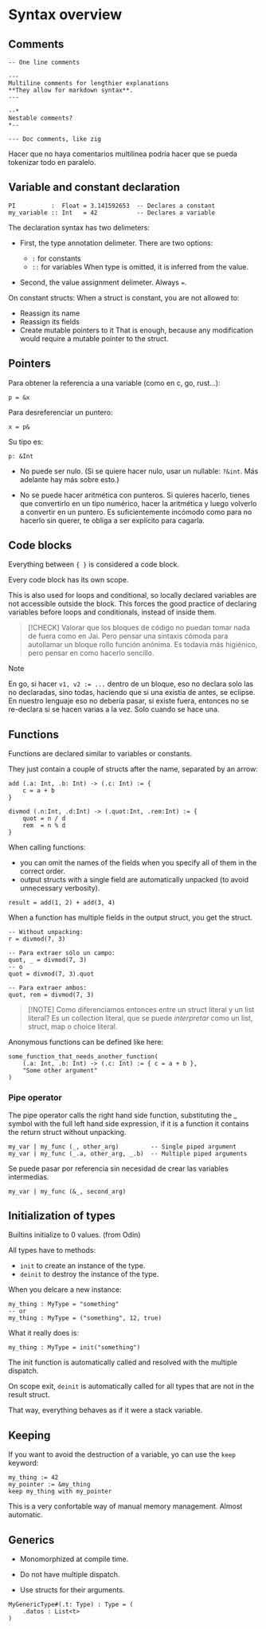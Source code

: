 # Syntax overview

## Comments

```
-- One line comments

---
Multiline comments for lengthier explanations
**They allow for markdown syntax**.
---

--*
Nestable comments?
*--

--- Doc comments, like zig
```

Hacer que no haya comentarios multilinea podría hacer que se
pueda tokenizar todo en paralelo.

## Variable and constant declaration

```
PI          :  Float = 3.141592653  -- Declares a constant
my_variable :: Int   = 42           -- Declares a variable
```

The declaration syntax has two delimeters:

- First, the type annotation delimeter. There are two options:
	- `:` for constants
	- `::` for variables
	When type is omitted, it is inferred from the value.

- Second, the value assignment delimeter. Always ` = `.


On constant structs: When a struct is constant, you are not allowed to:
- Reassign its name
- Reassign its fields
- Create mutable pointers to it
That is enough, because any modification would require a mutable pointer to the
struct.

## Pointers

Para obtener la referencia a una variable (como en c, go, rust...):

```
p = &x
```

Para desreferenciar un puntero:

```
x = p&
```

Su tipo es:

```
p: &Int
```

- No puede ser nulo.
(Si se quiere hacer nulo, usar un nullable: `?&int`. Más adelante hay más sobre
esto.)

- No se puede hacer aritmética con punteros.
Si quieres hacerlo, tienes que convertirlo en un tipo numérico, hacer la
aritmética y luego volverlo a convertir en un puntero. Es suficientemente
incómodo como para no hacerlo sin querer, te obliga a ser explícito para
cagarla.

## Code blocks

Everything between `{ }` is considered a code block.

Every code block has its own scope.

This is also used for loops and conditional, so locally declared variables are not accessible outside the block.
This forces the good practice of declaring variables before loops and conditionals, instead of inside them.

> [!CHECK]
> Valorar que los bloques de código no puedan tomar nada de fuera como en Jai.
> Pero pensar una sintaxis cómoda para autollamar un bloque rollo función
> anónima. Es todavía más higiénico, pero pensar en como hacerlo sencillo.

> [!NOTE]
> En go, si hacer `v1, v2 := ...` dentro de un bloque, eso no declara solo las
> no declaradas, sino todas, haciendo que si una existía de antes, se eclipse.
> En nuestro lenguaje eso no debería pasar, si existe fuera, entonces no se
> re-declara si se hacen varias a la vez. Solo cuando se hace una.


## Functions

Functions are declared similar to variables or constants.

They just contain a couple of structs after the name, separated by an arrow:

```
add (.a: Int, .b: Int) -> (.c: Int) := {
    c = a + b
}

divmod (.n:Int, .d:Int) -> (.quot:Int, .rem:Int) := {
    quot = n / d
    rem  = n % d
}
```

When calling functions:

- you can omit the names of the fields when you specify all of them in the correct order.
- output structs with a single field are automatically unpacked (to avoid unnecessary verbosity).

```
result = add(1, 2) + add(3, 4)
```

When a function has multiple fields in the output struct, you get the struct.

```
-- Without unpacking:
r = divmod(7, 3)

-- Para extraer sólo un campo:
quot, _ = divmod(7, 3)
-- o
quot = divmod(7, 3).quot

-- Para extraer ambos:
quot, rem = divmod(7, 3)
```

> [!NOTE] Como diferenciamos entonces entre un struct literal y un list literal?
> Es un collection literal, que se puede _interpretar_ como un list, struct,
> map o choice literal.


Anonymous functions can be defined like here:

```
some_function_that_needs_another_function(
	(.a: Int, .b: Int) -> (.c: Int) := { c = a + b },
	"Some other argument"
)
```


### Pipe operator

The pipe operator calls the right hand side function, substituting the _ symbol
with the full left hand side expression, if it is a function it contains the
return struct without unpacking.

```
my_var | my_func (_, other_arg)         -- Single piped argument
my_var | my_func (_.a, other_arg, _.b)  -- Multiple piped arguments
```

Se puede pasar por referencia sin necesidad de crear las variables intermedias.

```
my_var | my_func (&_, second_arg)
```


## Initialization of types

Builtins initialize to 0 values. (from Odin)

All types have to methods:
- `init` to create an instance of the type.
- `deinit` to destroy the instance of the type.

When you delcare a new instance:

```
my_thing : MyType = "something"
-- or
my_thing : MyType = ("something", 12, true)
```

What it really does is:

```
my_thing : MyType = init("something")
```

The init function is automatically called and resolved with the multiple
dispatch.

On scope exit, `deinit` is automatically called for all types that are not in the result struct.

That way, everything behaves as if it were a stack variable.


## Keeping

If you want to avoid the destruction of a variable, yo can use the `keep` keyword:

```
my_thing := 42
my_pointer := &my_thing
keep my_thing with my_pointer
```

This is a very confortable way of manual memory management. Almost automatic.


## Generics

- Monomorphized at compile time.

- Do not have multiple dispatch.

- Use structs for their arguments.

```
MyGenericType#(.t: Type) : Type = (
	.datos : List<t>
)
```


